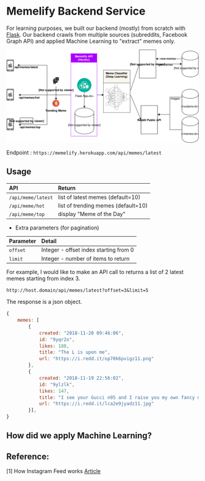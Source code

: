 # Memelify Backend Service

For learning purposes, we built our backend (mostly) from scratch with [Flask](http://flask.pocoo.org/). Our backend crawls from multiple sources (subreddits, Facebook Graph API) and applied Machine Learning to "extract" memes only.

<img src="./backend_diagram.svg">

Endpoint : `https://memelify.herokuapp.com/api/memes/latest`


##  Usage

| API               |  Return                            |
|:------------------|:-----------------------------------|
|`/api/meme/latest` | list of latest memes (default=10)  |
|`/api/meme/hot`    | list of trending memes (default=10)|
|`/api/meme/top`    | display "Meme of the Day"          |

* Extra parameters (for pagination)

| Parameter  |  Detail                                 |
|:-----------|:----------------------------------------|
|`offset`    |  Integer - offset index starting from 0 |
| `limit`    |  Integer - number of items to return    |


For example, I would like to make an API call to returns a list of 2 latest memes starting from index 3.
```
http://host.domain/api/memes/latest?offset=3&limit=5
```
The response is a json object.

```javascript
{
    memes: [
        {
            created: "2018-11-20 09:46:06",
            id: "9yqr2o",
            likes: 188,
            title: "The L is upon me",
            url: "https://i.redd.it/op70k6pvigz11.png"
        },
        {
            created: "2018-11-19 22:56:02",
            id: "9ylzlk",
            likes: 147,
            title: "I see your Gucci n95 and I raise you my own fancy mask.",
            url: "https://i.redd.it/lca2e9jyadz11.jpg"
        }],
}
```

## How did we apply Machine Learning?



## Reference:

[1] How Instagram Feed works [Article](https://blogs.vmware.com/vfabric/2013/04/how-instagram-feeds-work-celery-and-rabbitmq.html)
